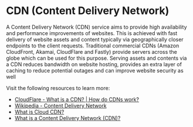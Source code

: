 # CDN (Content Delivery Network)

A Content Delivery Network (CDN) service aims to provide high availability and performance improvements of websites. This is achieved with fast delivery of website assets and content typically via geographically closer endpoints to the client requests.
Traditional commercial CDNs (Amazon CloudFront, Akamai, CloudFlare and Fastly) provide servers across the globe which can be used for this purpose.
Serving assets and contents via a CDN reduces bandwidth on website hosting, provides an extra layer of caching to reduce potential outages and can improve website security as well


Visit the following resources to learn more:

- [CloudFlare - What is a CDN? | How do CDNs work?](https://www.cloudflare.com/en-ca/learning/cdn/what-is-a-cdn/)
- [Wikipedia - Content Delivery Network](https://en.wikipedia.org/wiki/Content_delivery_network)
- [What is Cloud CDN?](https://www.youtube.com/watch?v=841kyd_mfH0)
- [What is a Content Delivery Network (CDN)?](https://www.youtube.com/watch?v=Bsq5cKkS33I)
